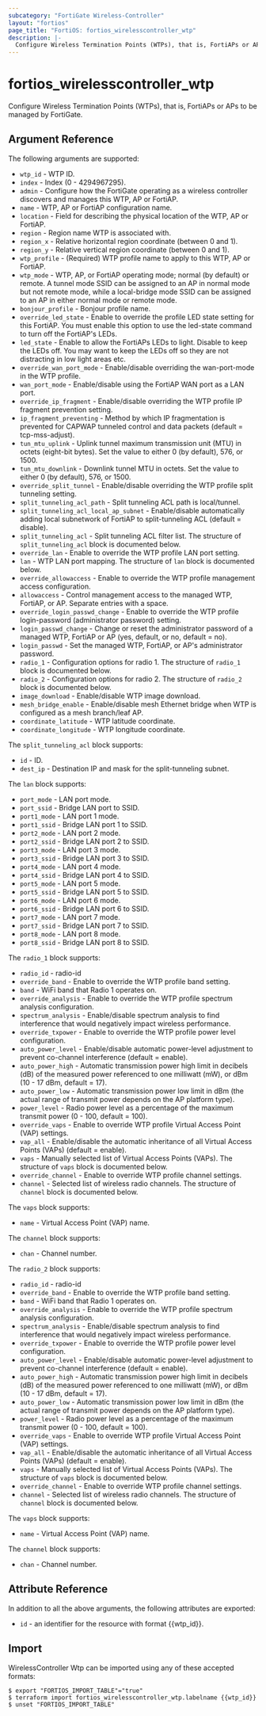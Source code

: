 ```yaml
---
subcategory: "FortiGate Wireless-Controller"
layout: "fortios"
page_title: "FortiOS: fortios_wirelesscontroller_wtp"
description: |-
  Configure Wireless Termination Points (WTPs), that is, FortiAPs or APs to be managed by FortiGate.
---
```


# fortios_wirelesscontroller_wtp
Configure Wireless Termination Points (WTPs), that is, FortiAPs or APs to be managed by FortiGate.

## Argument Reference

The following arguments are supported:

* `wtp_id` - WTP ID.
* `index` - Index (0 - 4294967295).
* `admin` - Configure how the FortiGate operating as a wireless controller discovers and manages this WTP, AP or FortiAP.
* `name` - WTP, AP or FortiAP configuration name.
* `location` - Field for describing the physical location of the WTP, AP or FortiAP.
* `region` - Region name WTP is associated with.
* `region_x` - Relative horizontal region coordinate (between 0 and 1).
* `region_y` - Relative vertical region coordinate (between 0 and 1).
* `wtp_profile` - (Required) WTP profile name to apply to this WTP, AP or FortiAP.
* `wtp_mode` - WTP, AP, or FortiAP operating mode; normal (by default) or remote. A tunnel mode SSID can be assigned to an AP in normal mode but not remote mode, while a local-bridge mode SSID can be assigned to an AP in either normal mode or remote mode.
* `bonjour_profile` - Bonjour profile name.
* `override_led_state` - Enable to override the profile LED state setting for this FortiAP. You must enable this option to use the led-state command to turn off the FortiAP's LEDs.
* `led_state` - Enable to allow the FortiAPs LEDs to light. Disable to keep the LEDs off. You may want to keep the LEDs off so they are not distracting in low light areas etc.
* `override_wan_port_mode` - Enable/disable overriding the wan-port-mode in the WTP profile.
* `wan_port_mode` - Enable/disable using the FortiAP WAN port as a LAN port.
* `override_ip_fragment` - Enable/disable overriding the WTP profile IP fragment prevention setting.
* `ip_fragment_preventing` - Method by which IP fragmentation is prevented for CAPWAP tunneled control and data packets (default = tcp-mss-adjust).
* `tun_mtu_uplink` - Uplink tunnel maximum transmission unit (MTU) in octets (eight-bit bytes). Set the value to either 0 (by default), 576, or 1500.
* `tun_mtu_downlink` - Downlink tunnel MTU in octets. Set the value to either 0 (by default), 576, or 1500.
* `override_split_tunnel` - Enable/disable overriding the WTP profile split tunneling setting.
* `split_tunneling_acl_path` - Split tunneling ACL path is local/tunnel.
* `split_tunneling_acl_local_ap_subnet` - Enable/disable automatically adding local subnetwork of FortiAP to split-tunneling ACL (default = disable).
* `split_tunneling_acl` - Split tunneling ACL filter list. The structure of `split_tunneling_acl` block is documented below.
* `override_lan` - Enable to override the WTP profile LAN port setting.
* `lan` - WTP LAN port mapping. The structure of `lan` block is documented below.
* `override_allowaccess` - Enable to override the WTP profile management access configuration.
* `allowaccess` - Control management access to the managed WTP, FortiAP, or AP. Separate entries with a space.
* `override_login_passwd_change` - Enable to override the WTP profile login-password (administrator password) setting.
* `login_passwd_change` - Change or reset the administrator password of a managed WTP, FortiAP or AP (yes, default, or no, default = no).
* `login_passwd` - Set the managed WTP, FortiAP, or AP's administrator password.
* `radio_1` - Configuration options for radio 1. The structure of `radio_1` block is documented below.
* `radio_2` - Configuration options for radio 2. The structure of `radio_2` block is documented below.
* `image_download` - Enable/disable WTP image download.
* `mesh_bridge_enable` - Enable/disable mesh Ethernet bridge when WTP is configured as a mesh branch/leaf AP.
* `coordinate_latitude` - WTP latitude coordinate.
* `coordinate_longitude` - WTP longitude coordinate.

The `split_tunneling_acl` block supports:

* `id` - ID.
* `dest_ip` - Destination IP and mask for the split-tunneling subnet.

The `lan` block supports:

* `port_mode` - LAN port mode.
* `port_ssid` - Bridge LAN port to SSID.
* `port1_mode` - LAN port 1 mode.
* `port1_ssid` - Bridge LAN port 1 to SSID.
* `port2_mode` - LAN port 2 mode.
* `port2_ssid` - Bridge LAN port 2 to SSID.
* `port3_mode` - LAN port 3 mode.
* `port3_ssid` - Bridge LAN port 3 to SSID.
* `port4_mode` - LAN port 4 mode.
* `port4_ssid` - Bridge LAN port 4 to SSID.
* `port5_mode` - LAN port 5 mode.
* `port5_ssid` - Bridge LAN port 5 to SSID.
* `port6_mode` - LAN port 6 mode.
* `port6_ssid` - Bridge LAN port 6 to SSID.
* `port7_mode` - LAN port 7 mode.
* `port7_ssid` - Bridge LAN port 7 to SSID.
* `port8_mode` - LAN port 8 mode.
* `port8_ssid` - Bridge LAN port 8 to SSID.

The `radio_1` block supports:

* `radio_id` - radio-id
* `override_band` - Enable to override the WTP profile band setting.
* `band` - WiFi band that Radio 1 operates on.
* `override_analysis` - Enable to override the WTP profile spectrum analysis configuration.
* `spectrum_analysis` - Enable/disable spectrum analysis to find interference that would negatively impact wireless performance.
* `override_txpower` - Enable to override the WTP profile power level configuration.
* `auto_power_level` - Enable/disable automatic power-level adjustment to prevent co-channel interference (default = enable).
* `auto_power_high` - Automatic transmission power high limit in decibels (dB) of the measured power referenced to one milliwatt (mW), or dBm (10 - 17 dBm, default = 17).
* `auto_power_low` - Automatic transmission power low limit in dBm (the actual range of transmit power depends on the AP platform type).
* `power_level` - Radio power level as a percentage of the maximum transmit power (0 - 100, default = 100).
* `override_vaps` - Enable to override WTP profile Virtual Access Point (VAP) settings.
* `vap_all` - Enable/disable the automatic inheritance of all Virtual Access Points (VAPs) (default = enable).
* `vaps` - Manually selected list of Virtual Access Points (VAPs). The structure of `vaps` block is documented below.
* `override_channel` - Enable to override WTP profile channel settings.
* `channel` - Selected list of wireless radio channels. The structure of `channel` block is documented below.

The `vaps` block supports:

* `name` - Virtual Access Point (VAP) name.

The `channel` block supports:

* `chan` - Channel number.

The `radio_2` block supports:

* `radio_id` - radio-id
* `override_band` - Enable to override the WTP profile band setting.
* `band` - WiFi band that Radio 1 operates on.
* `override_analysis` - Enable to override the WTP profile spectrum analysis configuration.
* `spectrum_analysis` - Enable/disable spectrum analysis to find interference that would negatively impact wireless performance.
* `override_txpower` - Enable to override the WTP profile power level configuration.
* `auto_power_level` - Enable/disable automatic power-level adjustment to prevent co-channel interference (default = enable).
* `auto_power_high` - Automatic transmission power high limit in decibels (dB) of the measured power referenced to one milliwatt (mW), or dBm (10 - 17 dBm, default = 17).
* `auto_power_low` - Automatic transmission power low limit in dBm (the actual range of transmit power depends on the AP platform type).
* `power_level` - Radio power level as a percentage of the maximum transmit power (0 - 100, default = 100).
* `override_vaps` - Enable to override WTP profile Virtual Access Point (VAP) settings.
* `vap_all` - Enable/disable the automatic inheritance of all Virtual Access Points (VAPs) (default = enable).
* `vaps` - Manually selected list of Virtual Access Points (VAPs). The structure of `vaps` block is documented below.
* `override_channel` - Enable to override WTP profile channel settings.
* `channel` - Selected list of wireless radio channels. The structure of `channel` block is documented below.

The `vaps` block supports:

* `name` - Virtual Access Point (VAP) name.

The `channel` block supports:

* `chan` - Channel number.


## Attribute Reference

In addition to all the above arguments, the following attributes are exported:
* `id` - an identifier for the resource with format {{wtp_id}}.

## Import

WirelessController Wtp can be imported using any of these accepted formats:
```
$ export "FORTIOS_IMPORT_TABLE"="true"
$ terraform import fortios_wirelesscontroller_wtp.labelname {{wtp_id}}
$ unset "FORTIOS_IMPORT_TABLE"
```
